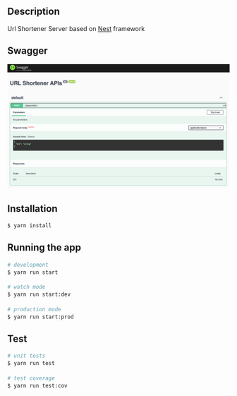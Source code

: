 ## Description
Url Shortener Server based on [Nest](https://github.com/nestjs/nest) framework

## Swagger
![](/backend/swagger.png)

## Installation

```bash
$ yarn install
```

## Running the app

```bash
# development
$ yarn run start

# watch mode
$ yarn run start:dev

# production mode
$ yarn run start:prod
```

## Test

```bash
# unit tests
$ yarn run test

# test coverage
$ yarn run test:cov
```
